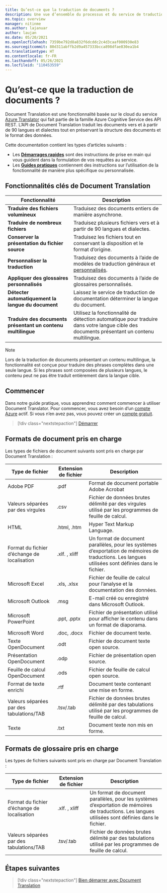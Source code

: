 ```yaml
---
title: Qu’est-ce que la traduction de documents ?
description: Une vue d’ensemble du processus et du service de traduction de documents en lot basés sur le cloud.
ms.topic: overview
manager: nitinme
ms.author: lajanuar
author: laujan
ms.date: 05/20/2021
ms.openlocfilehash: 7359be792d8a832f6dcddc2c4d3caaf000930e83
ms.sourcegitcommit: 80d311abffb2d9a457333bcca898dfae830ea1b4
ms.translationtype: HT
ms.contentlocale: fr-FR
ms.lasthandoff: 05/26/2021
ms.locfileid: "110453559"
---
```

# <a name="what-is-document-translation"></a>Qu’est-ce que la traduction de documents ?

Document Translation est une fonctionnalité basée sur le cloud du service [Azure Translator](../translator-info-overview.md) qui fait partie de la famille Azure Cognitive Service des API REST. L’API de Document Translation traduit les documents vers et à partir de 90 langues et dialectes tout en préservant la structure des documents et le format des données.

Cette documentation contient les types d’articles suivants :  

* Les [**Démarrages rapides**](get-started-with-document-translation.md) sont des instructions de prise en main qui vous guident dans la formulation de vos requêtes au service.
* Les [**Guides pratiques**](create-sas-tokens.md) contiennent des instructions sur l’utilisation de la fonctionnalité de manière plus spécifique ou personnalisée.  

## <a name="document-translation-key-features"></a>Fonctionnalités clés de Document Translation

| Fonctionnalité | Description |
| ---------| -------------|
| **Traduire des fichiers volumineux**| Traduisez des documents entiers de manière asynchrone.|
|**Traduire de nombreux fichiers**|Traduisez plusieurs fichiers vers et à partir de 90 langues et dialectes.|
|**Conserver la présentation du fichier source**| Traduisez les fichiers tout en conservant la disposition et le format d’origine.|
|**Personnaliser la traduction**| Traduisez des documents à l’aide de modèles de traduction généraux et [personnalisés](../customization.md#custom-translator).|
|**Appliquer des glossaires personnalisés**|Traduisez des documents à l’aide de glossaires personnalisés.|
|**Détecter automatiquement la langue du document**|Laissez le service de traduction de documentation déterminer la langue du document.|
|**Traduire des documents présentant un contenu multilingue**|Utilisez la fonctionnalité de détection automatique pour traduire dans votre langue cible des documents présentant un contenu multilingue.|

> [!NOTE]
> Lors de la traduction de documents présentant un contenu multilingue, la fonctionnalité est conçue pour traduire des phrases complètes dans une seule langue. Si les phrases sont composées de plusieurs langues, le contenu peut ne pas être traduit entièrement dans la langue cible.
> 
## <a name="how-to-get-started"></a>Commencer

Dans notre guide pratique, vous apprendrez comment commencer à utiliser Document Translator. Pour commencer, vous avez besoin d’un [compte Azure](https://azure.microsoft.com/free/cognitive-services/) actif.  Si vous n’en avez pas, vous pouvez créer un [compte gratuit](https://azure.microsoft.com/free).

> [!div class="nextstepaction"]
> [Démarrer](get-started-with-document-translation.md)

## <a name="supported-document-formats"></a>Formats de document pris en charge

Les types de fichiers de document suivants sont pris en charge par Document Translation :

| Type de fichier| Extension de fichier|Description|
|---|---|--|
|Adobe PDF|.pdf|Format de document portable Adobe Acrobat|
|Valeurs séparées par des virgules |.csv| Fichier de données brutes délimité par des virgules utilisé par les programmes de feuille de calcul.|
|HTML|.html, .htm|Hyper Text Markup Language.|
|Format du fichier d’échange de localisation|.xlf. , xliff| Un format de document parallèles, pour les systèmes d’exportation de mémoires de traductions. Les langues utilisées sont définies dans le fichier.|
|Microsoft Excel|.xls, .xlsx|Fichier de feuille de calcul pour l’analyse et la documentation des données.|
|Microsoft Outlook|.msg|E-mail créé ou enregistré dans Microsoft Outlook.|
|Microsoft PowerPoint|.ppt, .pptx| Fichier de présentation utilisé pour afficher le contenu dans un format de diaporama.|
|Microsoft Word|.doc, .docx| Fichier de document texte.|
|Texte OpenDocument|.odt|Fichier de document texte open source.|
|Présentation OpenDocument|.odp|Fichier de présentation open source.|
|Feuille de calcul OpenDocument|.ods|Fichier de feuille de calcul open source.|
|Format de texte enrichi|.rtf|Document texte contenant une mise en forme.|
|Valeurs séparées par des tabulations/TAB|.tsv/.tab| Fichier de données brutes délimité par des tabulations utilisé par les programmes de feuille de calcul.|
|Texte|.txt| Document texte non mis en forme.|

## <a name="supported-glossary-formats"></a>Formats de glossaire pris en charge

Les types de fichiers suivants sont pris en charge par Document Translation :

| Type de fichier| Extension de fichier|Description|
|---|---|--|
|Format du fichier d’échange de localisation|.xlf. , xliff| Un format de document parallèles, pour les systèmes d’exportation de mémoires de traductions. Les langues utilisées sont définies dans le fichier.|
|Valeurs séparées par des tabulations/TAB|.tsv/.tab| Fichier de données brutes délimité par des tabulations utilisé par les programmes de feuille de calcul.|

## <a name="next-steps"></a>Étapes suivantes

> [!div class="nextstepaction"]
> [Bien démarrer avec Document Translation](get-started-with-document-translation.md)
